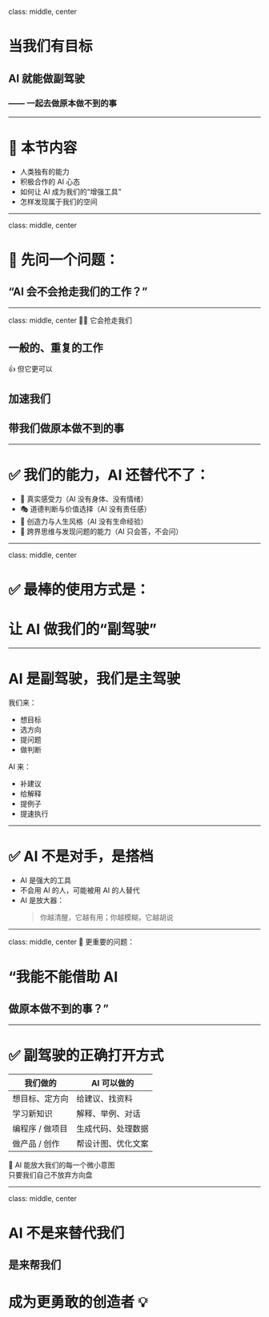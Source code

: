 class: middle, center
# 当我们有目标  
## AI 就能做副驾驶  
### —— 一起去做原本做不到的事

---

# 🧭 本节内容

- 人类独有的能力  
- 积极合作的 AI 心态  
- 如何让 AI 成为我们的“增强工具”  
- 怎样发现属于我们的空间

---

class: middle, center
# 🛫 先问一个问题：

## “AI 会不会抢走我们的工作？”

---

class: middle, center
🙅‍♂️ 它会抢走我们  
## 一般的、重复的工作

👍 但它更可以  
## 加速我们  
## 带我们做原本做不到的事

---

# ✅ 我们的能力，AI 还替代不了：

- 🌱 真实感受力（AI 没有身体、没有情绪）  
- 🎭 道德判断与价值选择（AI 没有责任感）  
- 🎨 创造力与人生风格（AI 没有生命经验）  
- 🧠 跨界思维与发现问题的能力（AI 只会答，不会问）

---

class: middle, center
# ✅ 最棒的使用方式是：  
# 让 AI 做我们的“副驾驶”

---

# AI 是副驾驶，我们是主驾驶

我们来：  
- 想目标  
- 选方向  
- 提问题  
- 做判断

AI 来：  
- 补建议  
- 给解释  
- 提例子  
- 提速执行

---

# ✅ AI 不是对手，是搭档

- AI 是强大的工具  
- 不会用 AI 的人，可能被用 AI 的人替代  
- AI 是放大器：  
  > 你越清醒，它越有用；你越模糊，它越胡说

---

class: middle, center
🎯 更重要的问题：

# “我能不能借助 AI  
## 做原本做不到的事？”

---

# ✅ 副驾驶的正确打开方式

| 我们做的 | AI 可以做的 |
|----------|--------------|
| 想目标、定方向 | 给建议、找资料 |
| 学习新知识     | 解释、举例、对话 |
| 编程序 / 做项目 | 生成代码、处理数据 |
| 做产品 / 创作   | 帮设计图、优化文案 |

🎯 AI 能放大我们的每一个微小意图  
只要我们自己不放弃方向盘

---

class: middle, center
# AI 不是来替代我们  
## 是来帮我们  
# 成为更勇敢的创造者 💡
